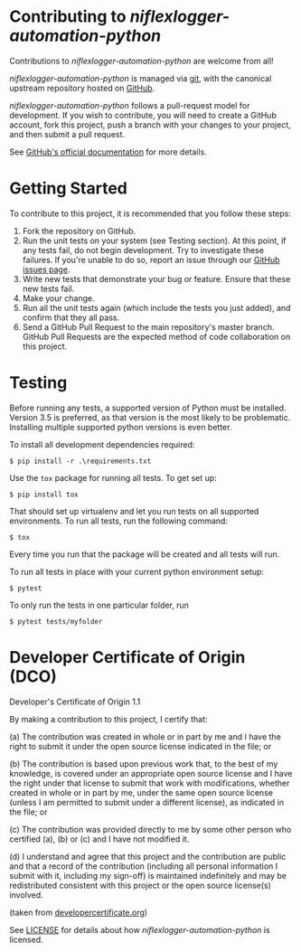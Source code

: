 # Contributing to *niflexlogger-automation-python* 

Contributions to *niflexlogger-automation-python* are welcome from all!

*niflexlogger-automation-python* is managed via [git](https://git-scm.com), with the canonical upstream
repository hosted on [GitHub](https://github.com/ni/niflexlogger-automation-python/).

*niflexlogger-automation-python* follows a pull-request model for development.  If you wish to
contribute, you will need to create a GitHub account, fork this project, push a
branch with your changes to your project, and then submit a pull request.

See [GitHub's official documentation](https://help.github.com/articles/using-pull-requests/) for more details.

# Getting Started

To contribute to this project, it is recommended that you follow these steps:

1. Fork the repository on GitHub.
2. Run the unit tests on your system (see Testing section). At this point,
   if any tests fail, do not begin development. Try to investigate these
   failures. If you're unable to do so, report an issue through our
   [GitHub issues page](https://github.com/ni/niflexlogger-automation-python/issues).
3. Write new tests that demonstrate your bug or feature. Ensure that these
   new tests fail.
4. Make your change.
5. Run all the unit tests again (which include the tests you just added),
   and confirm that they all pass.
6. Send a GitHub Pull Request to the main repository's master branch. GitHub
   Pull Requests are the expected method of code collaboration on this project.


# Testing

Before running any tests, a supported version of Python must be installed.
Version 3.5 is preferred, as that version is the most likely to be problematic.
Installing multiple supported python versions is even better.

To install all development dependencies required:
```
$ pip install -r .\requirements.txt
```

Use the `tox` package for running all tests. To get set up:
```
$ pip install tox
```

That should set up virtualenv and let you run tests on all supported environments.
To run all tests, run the following command:
```
$ tox
```
Every time you run that the package will be created and all tests will run.

To run all tests in place with your current python environment setup:
```
$ pytest
```

To only run the tests in one particular folder, run
```
$ pytest tests/myfolder
```

# Developer Certificate of Origin (DCO)

   Developer's Certificate of Origin 1.1

   By making a contribution to this project, I certify that:

   (a) The contribution was created in whole or in part by me and I
       have the right to submit it under the open source license
       indicated in the file; or

   (b) The contribution is based upon previous work that, to the best
       of my knowledge, is covered under an appropriate open source
       license and I have the right under that license to submit that
       work with modifications, whether created in whole or in part
       by me, under the same open source license (unless I am
       permitted to submit under a different license), as indicated
       in the file; or

   (c) The contribution was provided directly to me by some other
       person who certified (a), (b) or (c) and I have not modified
       it.

   (d) I understand and agree that this project and the contribution
       are public and that a record of the contribution (including all
       personal information I submit with it, including my sign-off) is
       maintained indefinitely and may be redistributed consistent with
       this project or the open source license(s) involved.

(taken from [developercertificate.org](https://developercertificate.org/))

See [LICENSE](https://github.com/ni/niflexlogger-automation-python/blob/master/LICENSE)
for details about how *niflexlogger-automation-python* is licensed.
